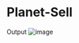# Planet-Sell
Output
![image](https://github.com/saurav-chafle/Planet-Sell/assets/163088315/cff4dca6-444a-447f-a6c0-73de84ce502c)
